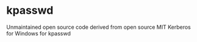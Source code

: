 # kpasswd
Unmaintained open source code derived from open source MIT Kerberos for Windows for kpasswd

